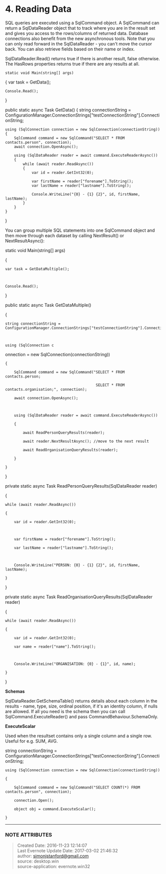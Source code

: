 # 4\. Reading Data

SQL queries are executed using a SqlCommand object. A SqlCommand can return a
SqlDataReader object that to track where you are in the result set and gives
you access to the rows/columns of returned data. Database connections also
benefit from the new asynchronous tools. Note that you can only read forward
in the SqlDataReader - you can't move the cursor back. You can also retrieve
fields based on their name or index.

SqlDataReader.Read() returns true if there is another result, false otherwise.
The HasRows properties returns true if there are any results at all.

    static void Main(string[] args)
{
    var task = GetData();

    Console.Read();
}

public static async Task GetData()
{
    string connectionString = ConfigurationManager.ConnectionStrings["testConnectionString"].ConnectionString;

    using (SqlConnection connection = new SqlConnection(connectionString))
    {
        SqlCommand command = new SqlCommand("SELECT * FROM contacts.person", connection);
        await connection.OpenAsync();

        using (SqlDataReader reader = await command.ExecuteReaderAsync())
        {
            while (await reader.ReadAsync())
            {
                var id = reader.GetInt32(0);

                var firstName = reader["forename"].ToString();
                var lastName = reader["lastname"].ToString();

                Console.WriteLine("{0} - {1} {2}", id, firstName, lastName);
            }
        }
    }
}

You can group multiple SQL statements into one SqlCommand object and then move
through each dataset by calling NextResult() or NextResultAsync():

  

static void Main(string[] args)

{

    var task = GetDataMultiple();

  

    Console.Read();

}

  

public static async Task GetDataMultiple()

{

    string connectionString = ConfigurationManager.ConnectionStrings["testConnectionString"].ConnectionString;

  

    using (SqlConnection c
  
onnection = new SqlConnection(connectionString))

    {

        SqlCommand command = new SqlCommand("SELECT * FROM contacts.person;

                                             SELECT * FROM contacts.organisation;", connection);

        await connection.OpenAsync();

  

        using (SqlDataReader reader = await command.ExecuteReaderAsync())

        {

            await ReadPersonQueryResults(reader);

            await reader.NextResultAsync(); //move to the next result

            await ReadOrganisationQueryResults(reader);

        }

    }

}

  

private static async Task ReadPersonQueryResults(SqlDataReader reader)

{

    while (await reader.ReadAsync())

    {

        var id = reader.GetInt32(0);

  

        var firstName = reader["forename"].ToString();

        var lastName = reader["lastname"].ToString();

  

        Console.WriteLine("PERSON: {0} - {1} {2}", id, firstName, lastName);

    }

}

  

private static async Task ReadOrganisationQueryResults(SqlDataReader reader)

{

    while (await reader.ReadAsync())

    {

        var id = reader.GetInt32(0);

        var name = reader["name"].ToString();

  

        Console.WriteLine("ORGANISATION: {0} - {1}", id, name);

    }

}

  

  

 **Schemas**

SqlDataReader.GetSchemaTable() returns details about each column in the
results - name, type, size, ordinal position, if it's an identity column, if
nulls are allowed. If all you need is the schema then you can call
SqlCommand.ExecuteReader() and pass CommandBehaviour.SchemaOnly.

  

  

 **ExecuteScalar**

Used when the resultset contains only a single column and a single row. Useful
for e.g. SUM, AVG.

  

string connectionString =
ConfigurationManager.ConnectionStrings["testConnectionString"].ConnectionString;

  

    using (SqlConnection connection = new SqlConnection(connectionString))

    {

        SqlCommand command = new SqlCommand("SELECT COUNT(*) FROM contacts.person", connection);

        connection.Open();

        object obj = command.ExecuteScalar();

    }

  


---
### NOTE ATTRIBUTES
>Created Date: 2016-11-23 12:14:07  
>Last Evernote Update Date: 2017-03-02 21:46:32  
>author: simonjstanford@gmail.com  
>source: desktop.win  
>source-application: evernote.win32  
<!--stackedit_data:
eyJoaXN0b3J5IjpbLTc2ODQ5NjcyOF19
-->